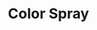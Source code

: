 ---
title: "Color Spray"
index:
  - color-spray
permalink: /spells/color-spray/
tags:
  - Spell
  - 1st Level
  - Illusion
available_for:
  - Sorcerer
  - Wizard
level: "1st Level"
school: "Illusion"
area: "15 ft"
shape: "Cone"
comp:
  - V
  - S
  - M
material: "a pinch of powder or sand that is colored red, yellow, and blue."
duration: "1 Round"
description: |
  A dazzling array of flashing, colored light springs from your hand. Roll 6d10; the total is how many hit points of creatures this spell can effect. Creatures in a 15-foot cone originating from you are affected in ascending order of their current hit points (ignoring unconscious creatures and creatures that can't see).

  Starting with the creature that has the lowest current hit points, each creature affected by this spell is blinded until the spell ends. Subtract each creature's hit points from the total before moving on to the creature with the next lowest hit points. A creature's hit points must be equal to or less than the remaining total for that creature to be affected.

  **At higher levels.** When you cast this spell using a spell slot of 2nd level or higher, roll an additional 2d10 for each slot level above 1st.
excerpt: "A dazzling array of flashing, colored light springs from your hand."
source: "Basic Rules"
---